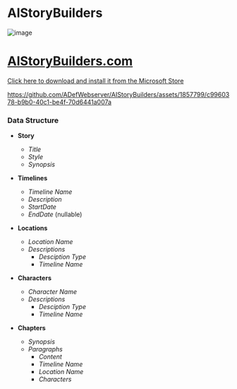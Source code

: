 # AIStoryBuilders
![image](https://github.com/ADefWebserver/AIStoryBuilders/assets/1857799/a28481bd-ca40-4777-9bc7-33421ec7d1fb)

# [AIStoryBuilders.com](https://AIStoryBuilders.com)
[Click here to download and install it from the Microsoft Store](https://apps.microsoft.com/detail/9NCJN9W323DB?rtc=1&hl=en-us&gl=US)

https://github.com/ADefWebserver/AIStoryBuilders/assets/1857799/c9960378-b9b0-40c1-be4f-70d6441a007a

### Data Structure

- **Story**
  - *Title*
  - *Style*
  - *Synopsis*
 
- **Timelines**
  - *Timeline Name*
  - *Description*
  - *StartDate*
  - *EndDate* (nullable)
  
- **Locations**
  - *Location Name*
  - *Descriptions*
    - *Desciption Type*
    - *Timeline Name*
  
- **Characters**
  - *Character Name*
  - *Descriptions*
    - *Desciption Type*
    - *Timeline Name*

- **Chapters**
  - *Synopsis*
  - *Paragraphs*   
    - *Content*
    - *Timeline Name*
    - *Location Name*
    - *Characters*
